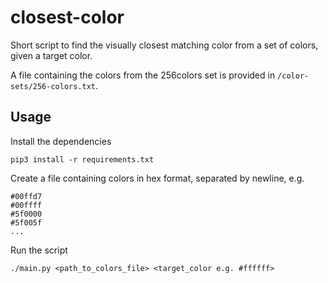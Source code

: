 # closest-color

Short script to find the visually closest matching color from a set of colors, given a target color.

A file containing the colors from the 256colors set is provided in `/color-sets/256-colors.txt`.

## Usage
Install the dependencies
```
pip3 install -r requirements.txt
```
Create a file containing colors in hex format, separated by newline, e.g.
```
#00ffd7
#00ffff
#5f0000
#5f005f
...
```
Run the script
```
./main.py <path_to_colors_file> <target_color e.g. #ffffff>
```
